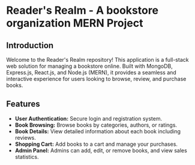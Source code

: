 # Reader's Realm - A bookstore organization MERN Project

## Introduction

Welcome to the Reader's Realm repository! This application is a full-stack web solution for managing a bookstore online. Built with MongoDB, Express.js, React.js, and Node.js (MERN), it provides a seamless and interactive experience for users looking to browse, review, and purchase books.

## Features

- **User Authentication:** Secure login and registration system.
- **Book Browsing:** Browse books by categories, authors, or ratings.
- **Book Details:** View detailed information about each book including reviews.
- **Shopping Cart:** Add books to a cart and manage your purchases.
- **Admin Panel:** Admins can add, edit, or remove books, and view sales statistics.




